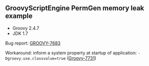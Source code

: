 ## GroovyScriptEngine PermGen memory leak example

- Groovy 2.4.7
- JDK 1.7

Bug report: [GROOVY-7683](https://issues.apache.org/jira/browse/GROOVY-7683)

Workaround: inform a system property at startup of application: `-Dgroovy.use.classvalue=true` ([Groovy-7731](https://issues.apache.org/jira/browse/GROOVY-7731))

